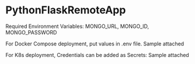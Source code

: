 # PythonFlaskRemoteApp

Required Environment Variables: MONGO_URL, MONGO_ID, MONGO_PASSWORD

For Docker Compose deployment, put values in .env file. Sample attached

For K8s deployment, Credentials can be added as Secrets: Sample attached

